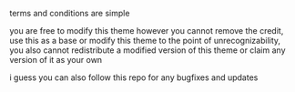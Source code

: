 terms and conditions are simple</p>
you are free to modify this theme however you cannot remove the credit, use this as a base or modify this theme to the point of unrecognizability, you also cannot redistribute a modified version of this theme or claim any version of it as your own</p>
i guess you can also follow this repo for any bugfixes and updates
